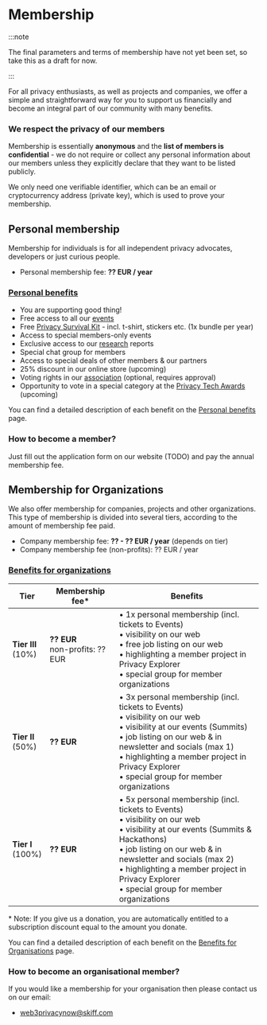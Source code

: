 # Membership

:::note

The final parameters and terms of membership have not yet been set, so take this as a draft for now.

:::

For all privacy enthusiasts, as well as projects and companies, we offer a simple and straightforward way for you to support us financially and become an integral part of our community with many benefits.

### We respect the privacy of our members

Membership is essentially **anonymous** and the **list of members is confidential** - we do not require or collect any personal information about our members unless they explicitly declare that they want to be listed publicly.

We only need one verifiable identifier, which can be an email or cryptocurrency address (private key), which is used to prove your membership.

## Personal membership

Membership for individuals is for all independent privacy advocates, developers or just curious people.

* Personal membership fee: **?? EUR / year**

### [Personal benefits](/membership/personal-benefits)

* You are supporting good thing!
* Free access to all our [events](/events/)
* Free [Privacy Survival Kit](/membership/survival-kit) - incl. t-shirt, stickers etc. (1x bundle per year)
* Access to special members-only events
* Exclusive access to our [research](/research/) reports
* Special chat group for members
* Access to special deals of other members & our partners
* 25% discount in our online store (upcoming)
* Voting rights in our [association](/association/) (optional, requires approval)
* Opportunity to vote in a special category at the [Privacy Tech Awards](/projects/privacy-tech-awards) (upcoming) 

You can find a detailed description of each benefit on the [Personal benefits](/membership/personal-benefits) page.

### How to become a member?

Just fill out the application form on our website (TODO) and pay the annual membership fee.

## Membership for Organizations

We also offer membership for companies, projects and other organizations. This type of membership is divided into several tiers, according to the amount of membership fee paid.

* Company membership fee: **?? - ?? EUR / year** (depends on tier)
* Company membership fee (non-profits): ?? EUR / year

### [Benefits for organizations](/membership/org-benefits)

| Tier | Membership fee* | Benefits |
| --- | --- | --- |
| **Tier III**<br/>(10%) | **?? EUR**<br/>non-profits: ?? EUR | • 1x personal membership (incl. tickets to Events)<br />• visibility on our web<br />• free job listing on our web<br />• highlighting a member project in Privacy Explorer<br />• special group for member organizations |
| **Tier II**<br/>(50%) | **?? EUR** | • 3x personal membership (incl. tickets to Events)<br/>• visibility on our web<br/>• visibility at our events (Summits)<br/>• job listing on our web & in newsletter and socials (max 1)<br/>• highlighting a member project in Privacy Explorer<br/>• special group for member organizations |
| **Tier I**<br/>(100%) | **?? EUR** | • 5x personal membership (incl. tickets to Events)<br/>• visibility on our web<br />• visibility at our events (Summits & Hackathons)<br/>• job listing on our web & in newsletter and socials (max 2)<br/>• highlighting a member project in Privacy Explorer<br/>• special group for member organizations |

\* Note: If you give us a donation, you are automatically entitled to a subscription discount equal to the amount you donate.

You can find a detailed description of each benefit on the [Benefits for Organisations](/membership/org-benefits) page.

### How to become an organisational member?

If you would like a membership for your organisation then please contact us on our email:
* web3privacynow@skiff.com